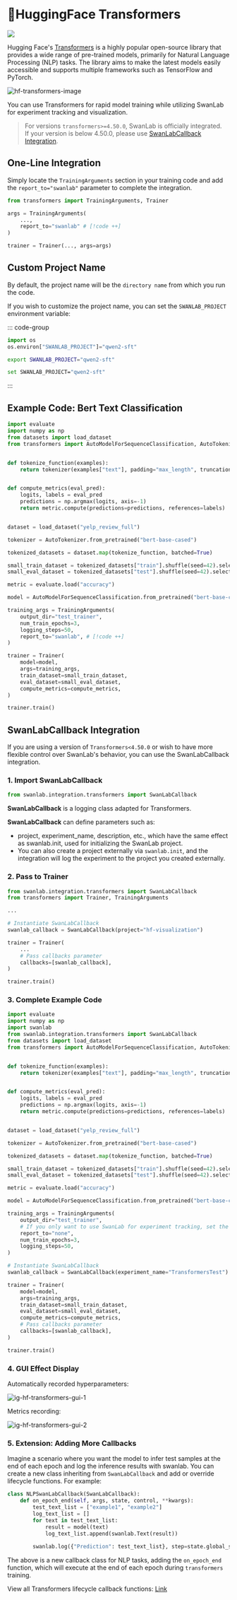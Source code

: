 # 🤗HuggingFace Transformers

[![](/assets/colab.svg)](https://colab.research.google.com/drive/1iYwrAM4ToCWt5p5hlrrkHlQqBIav_r2E?usp=sharing)

Hugging Face's [Transformers](https://github.com/huggingface/transformers) is a highly popular open-source library that provides a wide range of pre-trained models, primarily for Natural Language Processing (NLP) tasks. The library aims to make the latest models easily accessible and supports multiple frameworks such as TensorFlow and PyTorch.

![hf-transformers-image](/assets/ig-huggingface-transformers.png)

You can use Transformers for rapid model training while utilizing SwanLab for experiment tracking and visualization.

> For versions `transformers>=4.50.0`, SwanLab is officially integrated.  
> If your version is below 4.50.0, please use [SwanLabCallback Integration](#swanlabcallback-integration).

## One-Line Integration

Simply locate the `TrainingArguments` section in your training code and add the `report_to="swanlab"` parameter to complete the integration.

```python
from transformers import TrainingArguments, Trainer

args = TrainingArguments(
    ...,
    report_to="swanlab" # [!code ++]
)

trainer = Trainer(..., args=args)
```

## Custom Project Name

By default, the project name will be the `directory name` from which you run the code.

If you wish to customize the project name, you can set the `SWANLAB_PROJECT` environment variable:

::: code-group

```python
import os
os.environ["SWANLAB_PROJECT"]="qwen2-sft"
```

```bash [Command Line（Linux/MacOS）]
export SWANLAB_PROJECT="qwen2-sft"
```

```bash [Command Line（Windows）]
set SWANLAB_PROJECT="qwen2-sft"
```

:::

## Example Code: Bert Text Classification

```python
import evaluate
import numpy as np
from datasets import load_dataset
from transformers import AutoModelForSequenceClassification, AutoTokenizer, Trainer, TrainingArguments


def tokenize_function(examples):
    return tokenizer(examples["text"], padding="max_length", truncation=True)


def compute_metrics(eval_pred):
    logits, labels = eval_pred
    predictions = np.argmax(logits, axis=-1)
    return metric.compute(predictions=predictions, references=labels)


dataset = load_dataset("yelp_review_full")

tokenizer = AutoTokenizer.from_pretrained("bert-base-cased")

tokenized_datasets = dataset.map(tokenize_function, batched=True)

small_train_dataset = tokenized_datasets["train"].shuffle(seed=42).select(range(1000))
small_eval_dataset = tokenized_datasets["test"].shuffle(seed=42).select(range(1000))

metric = evaluate.load("accuracy")

model = AutoModelForSequenceClassification.from_pretrained("bert-base-cased", num_labels=5)

training_args = TrainingArguments(
    output_dir="test_trainer",
    num_train_epochs=3,
    logging_steps=50,
    report_to="swanlab", # [!code ++]
)

trainer = Trainer(
    model=model,
    args=training_args,
    train_dataset=small_train_dataset,
    eval_dataset=small_eval_dataset,
    compute_metrics=compute_metrics,
)

trainer.train()
```

## SwanLabCallback Integration

If you are using a version of `Transformers<4.50.0` or wish to have more flexible control over SwanLab's behavior, you can use the SwanLabCallback integration.

### 1. Import SwanLabCallback

```python
from swanlab.integration.transformers import SwanLabCallback
```

**SwanLabCallback** is a logging class adapted for Transformers.

**SwanLabCallback** can define parameters such as:

- project, experiment_name, description, etc., which have the same effect as swanlab.init, used for initializing the SwanLab project.
- You can also create a project externally via `swanlab.init`, and the integration will log the experiment to the project you created externally.

### 2. Pass to Trainer

```python (1,7,12)
from swanlab.integration.transformers import SwanLabCallback
from transformers import Trainer, TrainingArguments

...

# Instantiate SwanLabCallback
swanlab_callback = SwanLabCallback(project="hf-visualization")

trainer = Trainer(
    ...
    # Pass callbacks parameter
    callbacks=[swanlab_callback],
)

trainer.train()
```

### 3. Complete Example Code

```python (4,41,50)
import evaluate
import numpy as np
import swanlab
from swanlab.integration.transformers import SwanLabCallback
from datasets import load_dataset
from transformers import AutoModelForSequenceClassification, AutoTokenizer, Trainer, TrainingArguments


def tokenize_function(examples):
    return tokenizer(examples["text"], padding="max_length", truncation=True)


def compute_metrics(eval_pred):
    logits, labels = eval_pred
    predictions = np.argmax(logits, axis=-1)
    return metric.compute(predictions=predictions, references=labels)


dataset = load_dataset("yelp_review_full")

tokenizer = AutoTokenizer.from_pretrained("bert-base-cased")

tokenized_datasets = dataset.map(tokenize_function, batched=True)

small_train_dataset = tokenized_datasets["train"].shuffle(seed=42).select(range(1000))
small_eval_dataset = tokenized_datasets["test"].shuffle(seed=42).select(range(1000))

metric = evaluate.load("accuracy")

model = AutoModelForSequenceClassification.from_pretrained("bert-base-cased", num_labels=5)

training_args = TrainingArguments(
    output_dir="test_trainer",
    # If you only want to use SwanLab for experiment tracking, set the report_to parameter to "none"
    report_to="none",
    num_train_epochs=3,
    logging_steps=50,
)

# Instantiate SwanLabCallback
swanlab_callback = SwanLabCallback(experiment_name="TransformersTest")

trainer = Trainer(
    model=model,
    args=training_args,
    train_dataset=small_train_dataset,
    eval_dataset=small_eval_dataset,
    compute_metrics=compute_metrics,
    # Pass callbacks parameter
    callbacks=[swanlab_callback],
)

trainer.train()
```

### 4. GUI Effect Display

Automatically recorded hyperparameters:

![ig-hf-transformers-gui-1](/assets/ig-hf-transformers-gui-1.png)

Metrics recording:

![ig-hf-transformers-gui-2](/assets/ig-hf-transformers-gui-2.png)


### 5. Extension: Adding More Callbacks

Imagine a scenario where you want the model to infer test samples at the end of each epoch and log the inference results with swanlab. You can create a new class inheriting from `SwanLabCallback` and add or override lifecycle functions. For example:

```python
class NLPSwanLabCallback(SwanLabCallback):    
    def on_epoch_end(self, args, state, control, **kwargs):
        test_text_list = ["example1", "example2"]
        log_text_list = []
        for text in test_text_list:
            result = model(text)
            log_text_list.append(swanlab.Text(result))
            
        swanlab.log({"Prediction": test_text_list}, step=state.global_step)
```

The above is a new callback class for NLP tasks, adding the `on_epoch_end` function, which will execute at the end of each epoch during `transformers` training.

View all Transformers lifecycle callback functions: [Link](https://github.com/huggingface/transformers/blob/main/src/transformers/trainer_callback.py#L311)